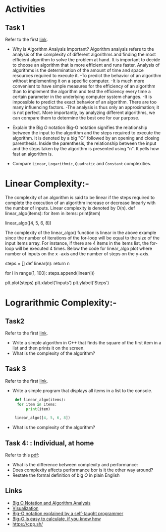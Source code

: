 # Activities

## Task 1

Refer to the first [link](#links).

- Why is Algorithm Analysis Important?
Algorithm analysis refers to the analysis of the complexity of different algorithms and finding the most efficient algorithm to solve the problem at hand. It is important to decide to choose an algorithm that is more efficient and runs faster.
Analysis of algorithms is the determination of the amount of time and space resources required to execute it.
   -To predict the behavior of an algorithm without implementing it on a specific computer.
    -It is much more convenient to have simple measures for the efficiency of an algorithm than to implement the algorithm and test the efficiency every time a certain parameter in the underlying computer system changes.
    -It is impossible to predict the exact behavior of an algorithm. There are too many influencing factors.
    -The analysis is thus only an approximation; it is not perfect.
    More importantly, by analyzing different algorithms, we can compare them to determine the best one for our purpose.
- Explain the Big $O$ notation
Big-O notation signifies the relationship between the input to the algorithm and the steps required to execute the algorithm. It is denoted by a big "O" followed by an opening and closing parenthesis. Inside the parenthesis, the relationship between the input and the steps taken by the algorithm is presented using "n". It yells how fast an algorithm is.

- Compare `Linear`, `Logarithmic`, `Quadratic` and `Constant` complexities.
# Linear Complexity:- 
The complexity of an algorithm is said to be linear if the steps required to complete the execution of an algorithm increase or decrease linearly with the number of inputs. Linear complexity is denoted by O(n).
    def linear_algo(items):
     for item in items:
        print(item)

linear_algo([4, 5, 6, 8])

The complexity of the linear_algo() function is linear in the above example since the number of iterations of the for-loop will be equal to the size of the input items array. For instance, if there are 4 items in the items list, the for-loop will be executed 4 times.
Below the code for linear_algo plot where number of inputs on the x -axis and the number of steps on the y-axis.

steps = []
def linear(n):
    return n
    
for i in range(1, 100):
    steps.append(linear(i))
    
plt.plot(steps)
plt.xlabel('Inputs')
plt.ylabel('Steps')



# Lograrithmic Complexity:-

## Task2

Refer to the first [link](#links).

- Write a simple algorithm in C++ that finds the square of the first item in a list and then prints it on the screen.
- What is the complexity of the algorithm?

## Task 3

Refer to the first [link](#links).

- Write a simple program that displays all items in a list to the console.
  ```python
   def linear_algo(items):
    for item in items:
        print(item)

   linear_algo([4, 5, 6, 8])
  ```

- What is the complexity of the algorithm?

## Task 4: : Individual, at home

Refer to this [pdf](./big_o.pdf):

- What is the difference between complexity and performance:
- Does complexity affects performance bor is it the other way around?
- Restate the formal definition of big $O$ in plain English

## Links

- [Big O Notation and Algorithm Analysis ](https://stackabuse.com/big-o-notation-and-algorithm-analysis-with-python-examples/)
- [Visualization](https://www.cs.usfca.edu/~galles/visualization/Search.html)
- [Big-O notation explained by a self-taught programmer](https://justin.abrah.ms/computer-science/big-o-notation-explained.html)
- [Big-O is easy to calculate, if you know how](https://justin.abrah.ms/computer-science/how-to-calculate-big-o.html)
- https://cpp.sh/
